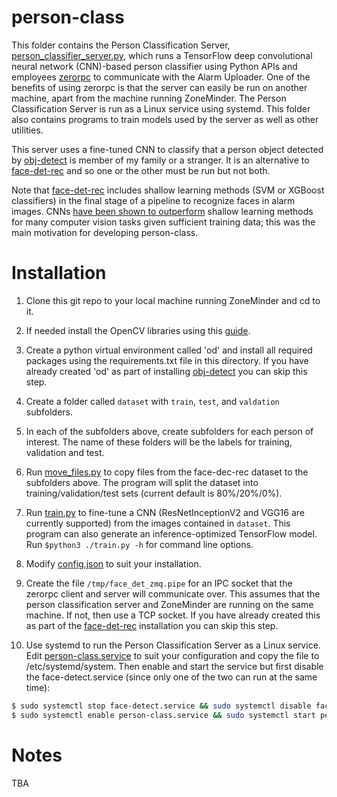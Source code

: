 # person-class
This folder contains the Person Classification Server, [person_classifier_server.py](./person_classifier_server.py), which runs a TensorFlow deep convolutional neural network (CNN)-based person classifier using Python APIs and employees [zerorpc](http://www.zerorpc.io/) to communicate with the Alarm Uploader. One of the benefits of using zerorpc is that the server can easily be run on another machine, apart from the machine running ZoneMinder. The Person Classification Server is run as a Linux service using systemd. This folder also contains programs to train models used by the server as well as other utilities.

This server uses a fine-tuned CNN to classify that a person object detected by [obj-detect](../obj-detect) is member of my family or a stranger. It is an alternative to [face-det-rec](../face-det-rec) and so one or the other must be run but not both.

Note that [face-det-rec](../face-det-rec) includes shallow learning methods (SVM or XGBoost classifiers) in the final stage of a pipeline to recognize faces in alarm images. CNNs [have been shown to outperform](https://towardsdatascience.com/deep-learning-vs-classical-machine-learning-9a42c6d48aa) shallow learning methods for many computer vision tasks given sufficient training data; this was the main motivation for developing person-class. 

# Installation
1. Clone this git repo to your local machine running ZoneMinder and cd to it.

2. If needed install the OpenCV libraries using this [guide](https://www.pyimagesearch.com/2018/06/18/face-recognition-with-opencv-python-and-deep-learning/).

3. Create a python virtual environment called 'od' and install all required packages using the requirements.txt file in this directory. If you have already created 'od' as part of installing [obj-detect](../obj-detect) you can skip this step. 

4. Create a folder called ```dataset``` with ```train```, ```test```, and ```valdation``` subfolders.

5. In each of the subfolders above, create subfolders for each person of interest. The name of these folders will be the labels for training, validation and test.

6. Run [move_files.py](./move_files.py) to copy files from the face-dec-rec dataset to the subfolders above. The program will split the dataset into training/validation/test sets (current default is 80%/20%/0%).

7. Run [train.py](./train.py) to fine-tune a CNN (ResNetInceptionV2 and VGG16 are currently supported) from the images contained in ```dataset```. This program can also generate an inference-optimized TensorFlow model. Run ```$python3 ./train.py -h``` for command line options. 

8. Modify [config.json](./config.json) to suit your installation.

9. Create the file ```/tmp/face_det_zmq.pipe``` for an IPC socket that the zerorpc client and server will communicate over. This assumes that the person classification server and ZoneMinder are running on the same machine. If not, then use a TCP socket. If you have already created this as part of the [face-det-rec](../face-det-rec) installation you can skip this step. 

10. Use systemd to run the Person Classification Server as a Linux service. Edit [person-class.service](./person-class.service) to suit your configuration and copy the file to /etc/systemd/system. Then enable and start the service but first disable the face-detect.service (since only one of the two can run at the same time):
```bash
$ sudo systemctl stop face-detect.service && sudo systemctl disable face-detect.service
$ sudo systemctl enable person-class.service && sudo systemctl start person-class.service
```

# Notes
TBA